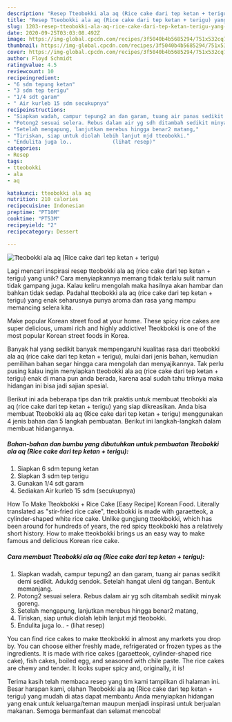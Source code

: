 ```yaml
---
description: "Resep Tteobokki ala aq (Rice cake dari tep ketan + terigu) yang Bisa Manjain Lidah"
title: "Resep Tteobokki ala aq (Rice cake dari tep ketan + terigu) yang Bisa Manjain Lidah"
slug: 1203-resep-tteobokki-ala-aq-rice-cake-dari-tep-ketan-terigu-yang-bisa-manjain-lidah
date: 2020-09-25T03:03:08.492Z
image: https://img-global.cpcdn.com/recipes/3f5040b4b5685294/751x532cq70/tteobokki-ala-aq-rice-cake-dari-tep-ketan-terigu-foto-resep-utama.jpg
thumbnail: https://img-global.cpcdn.com/recipes/3f5040b4b5685294/751x532cq70/tteobokki-ala-aq-rice-cake-dari-tep-ketan-terigu-foto-resep-utama.jpg
cover: https://img-global.cpcdn.com/recipes/3f5040b4b5685294/751x532cq70/tteobokki-ala-aq-rice-cake-dari-tep-ketan-terigu-foto-resep-utama.jpg
author: Floyd Schmidt
ratingvalue: 4.5
reviewcount: 10
recipeingredient:
- "6 sdm tepung ketan"
- "3 sdm tep terigu"
- "1/4 sdt garam"
- " Air kurleb 15 sdm secukupnya"
recipeinstructions:
- "Siapkan wadah, campur tepung2 an dan garam, tuang air panas sedikit demi sedikit. Adukdg sendok. Setelah hangat uleni dg tangan. Bentuk memanjang."
- "Potong2 sesuai selera. Rebus dalam air yg sdh ditambah sedikit minyak goreng."
- "Setelah mengapung, lanjutkan merebus hingga benar2 matang,"
- "Tiriskan, siap untuk diolah lebih lanjut mjd tteobokki."
- "Endulita juga lo..             (lihat resep)"
categories:
- Resep
tags:
- tteobokki
- ala
- aq

katakunci: tteobokki ala aq 
nutrition: 210 calories
recipecuisine: Indonesian
preptime: "PT10M"
cooktime: "PT53M"
recipeyield: "2"
recipecategory: Dessert

---
```



![Tteobokki ala aq (Rice cake dari tep ketan + terigu)](https://img-global.cpcdn.com/recipes/3f5040b4b5685294/751x532cq70/tteobokki-ala-aq-rice-cake-dari-tep-ketan-terigu-foto-resep-utama.jpg)

Lagi mencari inspirasi resep tteobokki ala aq (rice cake dari tep ketan + terigu) yang unik? Cara menyiapkannya memang tidak terlalu sulit namun tidak gampang juga. Kalau keliru mengolah maka hasilnya akan hambar dan bahkan tidak sedap. Padahal tteobokki ala aq (rice cake dari tep ketan + terigu) yang enak seharusnya punya aroma dan rasa yang mampu memancing selera kita.

Make popular Korean street food at your home. These spicy rice cakes are super delicious, umami rich and highly addictive! Tteokbokki is one of the most popular Korean street foods in Korea.

Banyak hal yang sedikit banyak mempengaruhi kualitas rasa dari tteobokki ala aq (rice cake dari tep ketan + terigu), mulai dari jenis bahan, kemudian pemilihan bahan segar hingga cara mengolah dan menyajikannya. Tak perlu pusing kalau ingin menyiapkan tteobokki ala aq (rice cake dari tep ketan + terigu) enak di mana pun anda berada, karena asal sudah tahu triknya maka hidangan ini bisa jadi sajian spesial.


Berikut ini ada beberapa tips dan trik praktis untuk membuat tteobokki ala aq (rice cake dari tep ketan + terigu) yang siap dikreasikan. Anda bisa membuat Tteobokki ala aq (Rice cake dari tep ketan + terigu) menggunakan 4 jenis bahan dan 5 langkah pembuatan. Berikut ini langkah-langkah dalam membuat hidangannya.

<!--inarticleads1-->

##### Bahan-bahan dan bumbu yang dibutuhkan untuk pembuatan Tteobokki ala aq (Rice cake dari tep ketan + terigu):

1. Siapkan 6 sdm tepung ketan
1. Siapkan 3 sdm tep terigu
1. Gunakan 1/4 sdt garam
1. Sediakan  Air kurleb 15 sdm (secukupnya)


How To Make Tteokbokki + Rice Cake [Easy Recipe] Korean Food. Literally translated as &#34;stir-fried rice cake&#34;, tteokbokki is made with garaetteok, a cylinder-shaped white rice cake. Unlike gungjung tteokbokki, which has been around for hundreds of years, the red spicy tteokbokki has a relatively short history. How to make tteokbokki brings us an easy way to make famous and delicious Korean rice cake. 

<!--inarticleads2-->

##### Cara membuat Tteobokki ala aq (Rice cake dari tep ketan + terigu):

1. Siapkan wadah, campur tepung2 an dan garam, tuang air panas sedikit demi sedikit. Adukdg sendok. Setelah hangat uleni dg tangan. Bentuk memanjang.
1. Potong2 sesuai selera. Rebus dalam air yg sdh ditambah sedikit minyak goreng.
1. Setelah mengapung, lanjutkan merebus hingga benar2 matang,
1. Tiriskan, siap untuk diolah lebih lanjut mjd tteobokki.
1. Endulita juga lo.. -             (lihat resep)


You can find rice cakes to make tteokbokki in almost any markets you drop by. You can choose either freshly made, refrigerated or frozen types as the ingredients. It is made with rice cakes (garaetteok, cylinder-shaped rice cake), fish cakes, boiled egg, and seasoned with chile paste. The rice cakes are chewy and tender. It looks super spicy and, originally, it is! 

Terima kasih telah membaca resep yang tim kami tampilkan di halaman ini. Besar harapan kami, olahan Tteobokki ala aq (Rice cake dari tep ketan + terigu) yang mudah di atas dapat membantu Anda menyiapkan hidangan yang enak untuk keluarga/teman maupun menjadi inspirasi untuk berjualan makanan. Semoga bermanfaat dan selamat mencoba!
